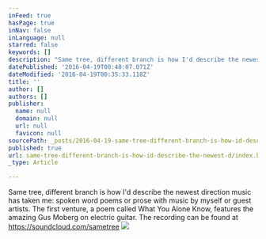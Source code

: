 ```yaml
---
inFeed: true
hasPage: true
inNav: false
inLanguage: null
starred: false
keywords: []
description: "Same tree, different branch is how I'd describe the newest direction music has taken me: spoken word poems or prose with music by myself or guest artists. The first venture, a poem called What You Alone Know, features the amazing Gus Moberg on electric guitar. The recording can be found at https://soundcloud.com/sametree"
datePublished: '2016-04-19T00:40:07.071Z'
dateModified: '2016-04-19T00:35:33.118Z'
title: ''
author: []
authors: []
publisher:
  name: null
  domain: null
  url: null
  favicon: null
sourcePath: _posts/2016-04-19-same-tree-different-branch-is-how-id-describe-the-newest-d.md
published: true
url: same-tree-different-branch-is-how-id-describe-the-newest-d/index.html
_type: Article

---
```

Same tree, different branch is how I'd describe the newest direction music has taken me: spoken word poems or prose with music by myself or guest artists. The first venture, a poem called What You Alone Know, features the amazing Gus Moberg on electric guitar. The recording can be found at https://soundcloud.com/sametree
![](https://the-grid-user-content.s3-us-west-2.amazonaws.com/c599cb29-ce4a-4e4f-89dd-4ba4962d6ee5.jpg)